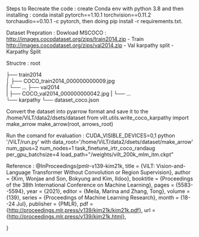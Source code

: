 Steps to Recreate the code :  create Conda env with python 3.8 and then installing : conda install pytorch==1.10.1 torchvision==0.11.2 torchaudio==0.10.1 -c pytorch, then doing pip install -r requirements.txt.

Dataset Prepration : Dowload MSCOCO : http://images.cocodataset.org/zips/train2014.zip  - Train
http://images.cocodataset.org/zips/val2014.zip - Val
karpathy split - Karpathy Split 

Structre : root

├── train2014            
│   ├── COCO_train2014_000000000009.jpg                
|   └── ...
├── val2014              
|   ├── COCO_val2014_000000000042.jpg
|   └── ...          
└── karpathy
    └── dataset_coco.json 

Convert the dataset into pyarrow format and save it to the /home/ViLT/data2/dsets/dataset 
from vilt.utils.write_coco_karpathy import make_arrow
make_arrow(root, arrows_root)

Run the comand for evaluation : CUDA_VISIBLE_DEVICES=0,1 python '/ViLT/run.py' with data_root='/home/ViLT/data2/dsets/dataset/make_arrow' num_gpus=2 num_nodes=1 task_finetune_irtr_coco_randaug per_gpu_batchsize=4 load_path="/weights/vilt_200k_mlm_itm.ckpt"

Reference :
@InProceedings{pmlr-v139-kim21k,
  title = 	 {ViLT: Vision-and-Language Transformer Without Convolution or Region Supervision},
  author =       {Kim, Wonjae and Son, Bokyung and Kim, Ildoo},
  booktitle = 	 {Proceedings of the 38th International Conference on Machine Learning},
  pages = 	 {5583--5594},
  year = 	 {2021},
  editor = 	 {Meila, Marina and Zhang, Tong},
  volume = 	 {139},
  series = 	 {Proceedings of Machine Learning Research},
  month = 	 {18--24 Jul},
  publisher =    {PMLR},
  pdf = 	 {http://proceedings.mlr.press/v139/kim21k/kim21k.pdf},
  url = 	 {http://proceedings.mlr.press/v139/kim21k.html},
  
}
